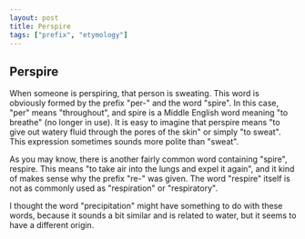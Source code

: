 ```yaml
---
layout: post
title: Perspire
tags: ["prefix", "etymology"]
---
```


## Perspire
When someone is perspiring, that person is sweating. This word is obviously formed by the prefix "per-" and the word "spire". In this case, "per" means "throughout", and spire is a Middle English word meaning "to breathe" (no longer in use). It is easy to imagine that perspire means "to give out watery fluid through the pores of the skin" or simply "to sweat". This expression sometimes sounds more polite than "sweat".

As you may know, there is another fairly common word containing "spire", respire. This means "to take air into the lungs and expel it again", and it kind of makes sense why the prefix "re-" was given. The word "respire" itself is not as commonly used as "respiration" or "respiratory".

I thought the word "precipitation" might have something to do with these words, because it sounds a bit similar and is related to water, but it seems to have a different origin.

